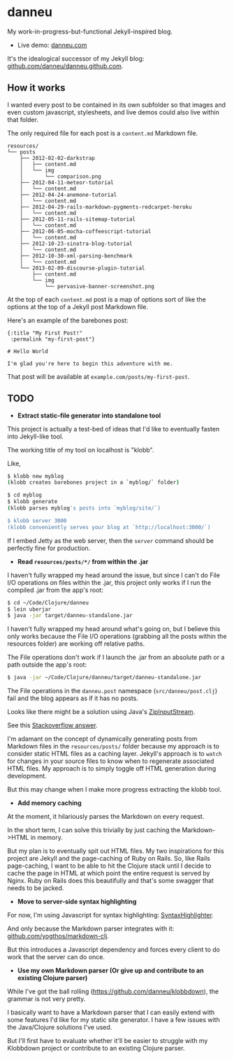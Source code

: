 
# danneu

My work-in-progress-but-functional Jekyll-inspired blog.

- Live demo: [danneu.com](http://www.danneu.com/)

It's the idealogical successor of my Jekyll blog: [github.com/danneu/danneu.github.com](https://github.com/danneu/danneu.github.com).

## How it works

I wanted every post to be contained in its own subfolder so that images and even custom javascript, stylesheets, and live demos could also live within that folder.

The only required file for each post is a `content.md` Markdown file.

```plain
resources/
└── posts
    ├── 2012-02-02-darkstrap
    │   ├── content.md
    │   └── img
    │       └── comparison.png
    ├── 2012-04-11-meteor-tutorial
    │   └── content.md
    ├── 2012-04-24-anemone-tutorial
    │   └── content.md
    ├── 2012-04-29-rails-markdown-pygments-redcarpet-heroku
    │   └── content.md
    ├── 2012-05-11-rails-sitemap-tutorial
    │   └── content.md
    ├── 2012-06-05-mocha-coffeescript-tutorial
    │   └── content.md
    ├── 2012-10-23-sinatra-blog-tutorial
    │   └── content.md
    ├── 2012-10-30-xml-parsing-benchmark
    │   └── content.md
    └── 2013-02-09-discourse-plugin-tutorial
        ├── content.md
        └── img
            └── pervasive-banner-screenshot.png
```

At the top of each `content.md` post is a map of options sort of like the options at the top of a Jekyll post Markdown file.

Here's an example of the barebones post:

```plain
{:title "My First Post!"
 :permalink "my-first-post"}
 
# Hello World

I'm glad you're here to begin this adventure with me.
```

That post will be available at `example.com/posts/my-first-post`.

## TODO

- **Extract static-file generator into standalone tool**

This project is actually a test-bed of ideas that I'd like to eventually fasten into Jekyll-like tool.

The working title of my tool on localhost is "klobb".

Like,

```bash
$ klobb new myblog
(klobb creates barebones project in a `myblog/` folder)

$ cd myblog
$ klobb generate
(klobb parses myblog's posts into `myblog/site/`)

$ klobb server 3000
(klobb conveniently serves your blog at `http://localhost:3000/`)
```

If I embed Jetty as the web server, then the `server` command should be perfectly fine for production.

- **Read `resources/posts/*/` from within the .jar**

I haven't fully wrapped my head around the issue, but since I can't do File I/O operations on files within the .jar, this project only works if I run the compiled .jar from the app's root:

```bash
$ cd ~/Code/Clojure/danneu
$ lein uberjar
$ java -jar target/danneu-standalone.jar
```

I haven't fully wrapped my head around what's going on, but I believe this only works because the File I/O operations (grabbing all the posts within the resources folder) are working off relative paths.

The File operations don't work if I launch the .jar from an absolute path or a path outside the app's root:

```bash
$ java -jar ~/Code/Clojure/danneu/target/danneu-standalone.jar
```

The File operations in the `danneu.post` namespace (`src/danneu/post.clj`) fail and the blog appears as if it has no posts.

Looks like there might be a solution using Java's [ZipInputStream](http://docs.oracle.com/javase/7/docs/api/java/util/zip/ZipInputStream.html).

See this [Stackoverflow answer](http://stackoverflow.com/questions/5419125/using-java-api-from-clojure-reading-zip-file).

I'm adamant on the concept of dynamically generating posts from Markdown files in the `resources/posts/` folder because my approach is to consider static HTML files as a caching layer. Jekyll's approach is to `watch` for changes in your source files to know when to regenerate associated HTML files. My approach is to simply toggle off HTML generation during development.

But this may change when I make more progress extracting the klobb tool.

- **Add memory caching** 

At the moment, it hilariously parses the Markdown on every request.

In the short term, I can solve this trivially by just caching the Markdown->HTML in memory.

But my plan is to eventually spit out HTML files. My two inspirations for this project are Jekyll and the page-caching of Ruby on Rails. So, like Rails page-caching, I want to be able to hit the Clojure stack until I decide to cache the page in HTML at which point the entire request is served by Nginx. Ruby on Rails does this beautifully and that's some swagger that needs to be jacked.

- **Move to server-side syntax highlighting**

For now, I'm using Javascript for syntax highlighting: [SyntaxHighlighter](http://alexgorbatchev.com/SyntaxHighlighter/).

And only because the Markdown parser integrates with it: [github.com/yogthos/markdown-clj](https://github.com/yogthos/markdown-clj).

But this introduces a Javascript dependency and forces every client to do work that the server can do once.

- **Use my own Markdown parser (Or give up and contribute to an existing Clojure parser)**

While I've got the ball rolling (https://github.com/danneu/klobbdown), the grammar is not very pretty.

I basically want to have a Markdown parser that I can easily extend with some features I'd like for my static site generator. I have a few issues with the Java/Clojure solutions I've used.

But I'll first have to evaluate whether it'll be easier to struggle with my Klobbdown project or contribute to an existing Clojure parser.
